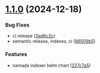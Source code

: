 # [1.1.0](https://github.com/p2p-org/cosmos-helm-charts/compare/allora-worker-v1.0.0...allora-worker-v1.1.0) (2024-12-18)


### Bug Fixes

* ci release ([3ad6c2c](https://github.com/p2p-org/cosmos-helm-charts/commit/3ad6c2c88b3a180e3bfec21cfe88fe81d03ae3af))
* semantic release, indexes, ci ([86509b5](https://github.com/p2p-org/cosmos-helm-charts/commit/86509b5e88b7b306faa1b6413511c2b989a64506))


### Features

* namada indexer helm chart ([227c7a5](https://github.com/p2p-org/cosmos-helm-charts/commit/227c7a5e6b885195d32e53d8ef21817cc4535d41))
